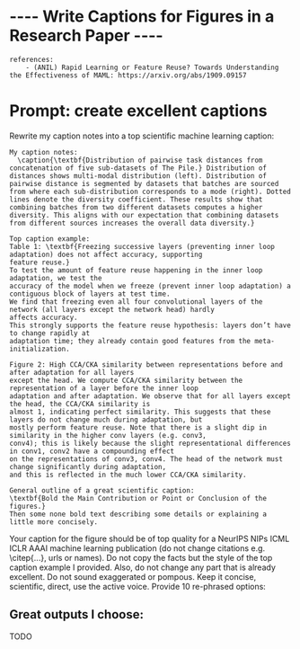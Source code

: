 # ---- Write Captions for Figures in a Research Paper ----
```text
references: 
    - (ANIL) Rapid Learning or Feature Reuse? Towards Understanding the Effectiveness of MAML: https://arxiv.org/abs/1909.09157
```

# Prompt: create excellent captions
Rewrite my caption notes into a top scientific machine learning caption:
```text
My caption notes:
  \caption{\textbf{Distribution of pairwise task distances from concatenation of five sub-datasets of The Pile.} Distribution of distances shows multi-modal distribution (left). Distribution of pairwise distance is segmented by datasets that batches are sourced from where each sub-distribution corresponds to a mode (right). Dotted lines denote the diversity coefficient. These results show that combining batches from two different datasets computes a higher diversity. This aligns with our expectation that combining datasets from different sources increases the overall data diversity.}
```

```text
Top caption example:
Table 1: \textbf{Freezing successive layers (preventing inner loop adaptation) does not affect accuracy, supporting 
feature reuse.} 
To test the amount of feature reuse happening in the inner loop adaptation, we test the
accuracy of the model when we freeze (prevent inner loop adaptation) a contiguous block of layers at test time.
We find that freezing even all four convolutional layers of the network (all layers except the network head) hardly
affects accuracy. 
This strongly supports the feature reuse hypothesis: layers don’t have to change rapidly at
adaptation time; they already contain good features from the meta-initialization.

Figure 2: High CCA/CKA similarity between representations before and after adaptation for all layers
except the head. We compute CCA/CKA similarity between the representation of a layer before the inner loop
adaptation and after adaptation. We observe that for all layers except the head, the CCA/CKA similarity is
almost 1, indicating perfect similarity. This suggests that these layers do not change much during adaptation, but
mostly perform feature reuse. Note that there is a slight dip in similarity in the higher conv layers (e.g. conv3,
conv4); this is likely because the slight representational differences in conv1, conv2 have a compounding effect
on the representations of conv3, conv4. The head of the network must change significantly during adaptation,
and this is reflected in the much lower CCA/CKA similarity.

General outline of a great scientific caption:
\textbf{Bold the Main Contribution or Point or Conclusion of the figures.} 
Then some none bold text describing some details or explaining a little more concisely.
```
Your caption for the figure should be of top quality for a NeurIPS NIPs ICML ICLR AAAI machine learning publication
(do not change citations e.g. \citep{...}, urls or names).
Do not copy the facts but the style of the top caption example I provided.
Also, do not change any part that is already excellent.
Do not sound exaggerated or pompous.
Keep it concise, scientific, direct, use the active voice.
Provide 10 re-phrased options:

## Great outputs I choose:
TODO
